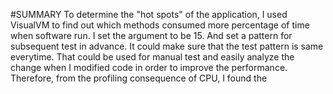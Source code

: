 #SUMMARY
To determine the "hot spots" of the application, I used VisualVM to find out which methods consumed more percentage of time when software run. I set the argument to be 15. And set a pattern for subsequent test in advance. It could make sure that the test pattern is same everytime. That could be used for manual test and easily analyze the change when I modified code in order to improve the performance. Therefore, from the profiling consequence of CPU, I found the 
